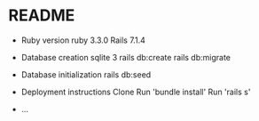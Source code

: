 # README

* Ruby version
ruby 3.3.0
Rails 7.1.4


* Database creation
sqlite 3 
rails db:create
rails db:migrate

* Database initialization
rails db:seed

* Deployment instructions
Clone
Run 'bundle install'
Run 'rails s'
* ...
